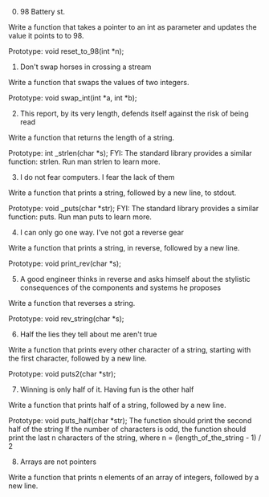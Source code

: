 0. 98 Battery st.

Write a function that takes a pointer to an int as parameter and updates the value it points to to 98.

Prototype: void reset_to_98(int *n);

1. Don't swap horses in crossing a stream

Write a function that swaps the values of two integers.

Prototype: void swap_int(int *a, int *b);

2. This report, by its very length, defends itself against the risk of being read

Write a function that returns the length of a string.

Prototype: int _strlen(char *s);
FYI: The standard library provides a similar function: strlen. Run man strlen to learn more.

3. I do not fear computers. I fear the lack of them

Write a function that prints a string, followed by a new line, to stdout.

Prototype: void _puts(char *str);
FYI: The standard library provides a similar function: puts. Run man puts to learn more.

4. I can only go one way. I've not got a reverse gear

Write a function that prints a string, in reverse, followed by a new line.

Prototype: void print_rev(char *s);

5. A good engineer thinks in reverse and asks himself about the stylistic consequences of the components and systems he proposes

Write a function that reverses a string.

Prototype: void rev_string(char *s);

6. Half the lies they tell about me aren't true

Write a function that prints every other character of a string, starting with the first character, followed by a new line.

Prototype: void puts2(char *str);

7. Winning is only half of it. Having fun is the other half

Write a function that prints half of a string, followed by a new line.

Prototype: void puts_half(char *str);
The function should print the second half of the string
If the number of characters is odd, the function should print the last n characters of the string, where n = (length_of_the_string - 1) / 2

8. Arrays are not pointers

Write a function that prints n elements of an array of integers, followed by a new line.

